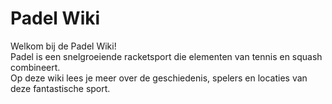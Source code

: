 # Padel Wiki
Welkom bij de Padel Wiki!  
Padel is een snelgroeiende racketsport die elementen van tennis en squash combineert.  
Op deze wiki lees je meer over de geschiedenis, spelers en locaties van deze fantastische sport.
